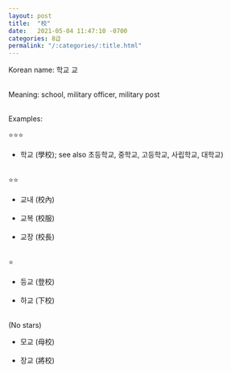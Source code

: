 ```yaml
---
layout: post
title:  "校"
date:   2021-05-04 11:47:10 -0700
categories: 8급
permalink: "/:categories/:title.html"
---
```


Korean name: 학교 교 <br><br>

Meaning: school, military officer, military post <br><br>

Examples:

⭐⭐⭐
* 학교 (學校); see also 초등학교, 중학교, 고등학교, 사립학교, 대학교) <br><br>


⭐⭐
* 교내 (校內) <br><br>
* 교복 (校服) <br><br>
* 교장 (校長) <br><br>


⭐
* 등교 (登校) <br><br>
* 하교 (下校) <br><br>

(No stars)
* 모교 (母校) <br><br>
* 장교 (將校) <br><br>
